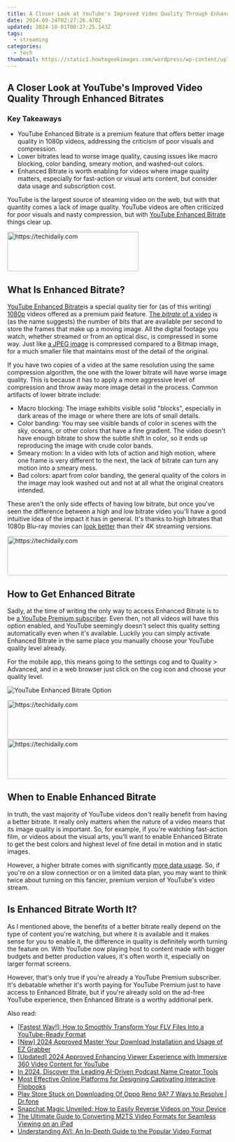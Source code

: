 ```yaml
---
title: A Closer Look at YouTube's Improved Video Quality Through Enhanced Bitrates
date: 2024-09-24T02:27:26.470Z
updated: 2024-10-01T00:27:25.143Z
tags:
  - streaming
categories:
  - tech
thumbnail: https://static1.howtogeekimages.com/wordpress/wp-content/uploads/2023/10/53137103942_a273c3daf5_o.jpg
---
```


## A Closer Look at YouTube's Improved Video Quality Through Enhanced Bitrates

### Key Takeaways

* YouTube Enhanced Bitrate is a premium feature that offers better image quality in 1080p videos, addressing the criticism of poor visuals and compression.
* Lower bitrates lead to worse image quality, causing issues like macro blocking, color banding, smeary motion, and washed-out colors.
* Enhanced Bitrate is worth enabling for videos where image quality matters, especially for fast-action or visual arts content, but consider data usage and subscription cost.

 YouTube is the largest source of steaming video on the web, but with that quantity comes a lack of image quality. YouTube videos are often criticized for poor visuals and nasty compression, but with [YouTube Enhanced Bitrate](https://www.searchenginejournal.com/youtube-expands-1080p-premium-enhanced-bitrate-web-browsers/493411/) things clear up.

<!-- affiliate ads begin -->
<a href="https://aligracehair.sjv.io/c/5597632/2047346/19272" target="_top" id="2047346">
  <img src="//a.impactradius-go.com/display-ad/19272-2047346" border="0" alt="https://techidaily.com" width="300" height="90"/>
</a>
<img height="0" width="0" src="https://aligracehair.sjv.io/i/5597632/2047346/19272" style="position:absolute;visibility:hidden;" border="0" />
<!-- affiliate ads end -->

##  What Is Enhanced Bitrate?

[YouTube Enhanced Bitrate](https://www.searchenginejournal.com/youtube-expands-1080p-premium-enhanced-bitrate-web-browsers/493411/)is a special quality tier for (as of this writing) [1080p](https://fox-info.techidaily.com/new-innovating-visual-identity-with-ae-titles/) videos offered as a premium paid feature. [The _bitrate_ of a video](https://screen-mirroring-recording.techidaily.com/2024-approved-proving-the-top-5-mac-clipping-software/) is (as the name suggests) the number of bits that are available per second to store the frames that make up a moving image. All the digital footage you watch, whether streamed or from an optical disc, is compressed in some way. Just like [a JPEG image](https://change-location.techidaily.com/ways-to-trade-pokemon-go-from-far-away-on-vivo-y27s-drfone-by-drfone-virtual-android/) is compressed compared to a Bitmap image, for a much smaller file that maintains most of the detail of the original.

 If you have two copies of a video at the same resolution using the same compression algorithm, the one with the lower bitrate will have worse image quality. This is because it has to apply a more aggressive level of compression and throw away more image detail in the process. Common artifacts of lower bitrate include:

* Macro blocking: The image exhibits visible solid "blocks", especially in dark areas of the image or where there are lots of small details.
* Color banding: You may see visible bands of color in scenes with the sky, oceans, or other colors that have a fine gradient. The video doesn't have enough bitrate to show the subtle shift in color, so it ends up reproducing the image with crude color bands.
* Smeary motion: In a video with lots of action and high motion, where one frame is very different to the next, the lack of bitrate can turn any motion into a smeary mess.
* Bad colors: apart from color banding, the general quality of the colors in the image may look washed out and not at all what the original creators intended.

 These aren't the only side effects of having low bitrate, but once you've seen the difference between a high and low bitrate video you'll have a good intuitive idea of the impact it has in general. It's thanks to high bitrates that 1080p Blu-ray movies can [look better](https://facebook.techidaily.com/digital-harmony-taking-leisinasse-using-facebook-timer/) than their 4K streaming versions.

<!-- affiliate ads begin -->
<a href="https://dhgate.sjv.io/c/5597632/1175223/12108" target="_top" id="1175223">
  <img src="//a.impactradius-go.com/display-ad/12108-1175223" border="0" alt="https://techidaily.com" width="728" height="90"/>
</a>
<img height="0" width="0" src="https://dhgate.sjv.io/i/5597632/1175223/12108" style="position:absolute;visibility:hidden;" border="0" />
<!-- affiliate ads end -->

##  How to Get Enhanced Bitrate

 Sadly, at the time of writing the only way to access Enhanced Bitrate is to be [a YouTube Premium subscriber](https://extra-approaches.techidaily.com/in-2024-pinnacle-all-in-one-4k-with-touch-display/). Even then, not all videos will have this option enabled, and YouTube seemingly doesn't select this quality setting automatically even when it's available. Luckily you can simply activate Enhanced BItrate in the same place you manually choose your YouTube quality level already.

 For the mobile app, this means going to the settings cog and to Quality > Advanced, and in a web browser just click on the cog icon and choose your quality level.

![YouTube Enhanced Bitrate Option](https://static1.howtogeekimages.com/wordpress/wp-content/uploads/2023/10/youtube-enhanced-bitrate.jpg) 

<!-- affiliate ads begin -->
<a href="https://appsumo.8odi.net/c/5597632/2123737/7443" target="_top" id="2123737">
  <img src="//a.impactradius-go.com/display-ad/7443-2123737" border="0" alt="https://techidaily.com" width="728" height="90"/>
</a>
<img height="0" width="0" src="https://appsumo.8odi.net/i/5597632/2123737/7443" style="position:absolute;visibility:hidden;" border="0" />
<!-- affiliate ads end -->

<!-- affiliate ads begin -->
<a href="https://ephamedtechinc.pxf.io/c/5597632/2123511/26400" target="_top" id="2123511">
  <img src="//a.impactradius-go.com/display-ad/26400-2123511" border="0" alt="https://techidaily.com" width="728" height="90"/>
</a>
<img height="0" width="0" src="https://ephamedtechinc.pxf.io/i/5597632/2123511/26400" style="position:absolute;visibility:hidden;" border="0" />
<!-- affiliate ads end -->

##  When to Enable Enhanced Bitrate

 In truth, the vast majority of YouTube videos don't really benefit from having a better bitrate. It really only matters when the nature of a video means that its image quality is important. So, for example, if you're watching fast-action film, or videos about the visual arts, you'll want to enable Enhanced Bitrate to get the best colors and highest level of fine detail in motion and in static images.

 However, a higher bitrate comes with significantly [more data usage](https://extra-guidance.techidaily.com/updated-slumber-solutions-through-asmr-advisors-choice/). So, if you're on a slow connection or on a limited data plan, you may want to think twice about turning on this fancier, premium version of YouTube's video stream.

##  Is Enhanced Bitrate Worth It?

 As I mentioned above, the benefits of a better bitrate really depend on the type of content you're watching, but where it is available and it makes sense for you to enable it, the difference in quality is definitely worth turning the feature on. With YouTube now playing host to content made with bigger budgets and better production values, it's often worth it, especially on larger format screens.

 However, that's only true if you're already a YouTube Premium subscriber. It's debatable whether it's worth paying for YouTube Premium just to have access to Enhanced Bitrate, but if you're already sold on the ad-free YouTube experience, then Enhanced Bitrate is a worthy additional perk.

<ins class="adsbygoogle"
     style="display:block"
     data-ad-format="autorelaxed"
     data-ad-client="ca-pub-7571918770474297"
     data-ad-slot="1223367746"></ins>

<ins class="adsbygoogle"
     style="display:block"
     data-ad-client="ca-pub-7571918770474297"
     data-ad-slot="8358498916"
     data-ad-format="auto"
     data-full-width-responsive="true"></ins>

<span class="atpl-alsoreadstyle">Also read:</span>
<div><ul>
<li><a href="https://media-tips.techidaily.com/fastest-way-how-to-smoothly-transform-your-flv-files-into-a-youtube-ready-format/"><u>[Fastest Way!]: How to Smoothly Transform Your FLV Files Into a YouTube-Ready Format</u></a></li>
<li><a href="https://screen-video-capture.techidaily.com/new-2024-approved-master-your-download-installation-and-usage-of-ez-grabber/"><u>[New] 2024 Approved Master Your Download Installation and Usage of EZ Grabber</u></a></li>
<li><a href="https://facebook-record-videos.techidaily.com/updated-2024-approved-enhancing-viewer-experience-with-immersive-360-video-content-for-youtube/"><u>[Updated] 2024 Approved Enhancing Viewer Experience with Immersive 360 Video Content for YouTube</u></a></li>
<li><a href="https://fox-friendly.techidaily.com/in-2024-discover-the-leading-ai-driven-podcast-name-creator-tools/"><u>In 2024, Discover the Leading AI-Driven Podcast Name Creator Tools</u></a></li>
<li><a href="https://media-tips.techidaily.com/most-effective-online-platforms-for-designing-captivating-interactive-flipbooks/"><u>Most Effective Online Platforms for Designing Captivating Interactive Flipbooks</u></a></li>
<li><a href="https://fix-guide.techidaily.com/play-store-stuck-on-downloading-of-oppo-reno-9a-7-ways-to-resolve-drfone-by-drfone-fix-android-problems-fix-android-problems/"><u>Play Store Stuck on Downloading Of Oppo Reno 9A? 7 Ways to Resolve | Dr.fone</u></a></li>
<li><a href="https://tech-renaissance.techidaily.com/snapchat-magic-unveiled-how-to-easily-reverse-videos-on-your-device/"><u>Snapchat Magic Unveiled: How to Easily Reverse Videos on Your Device</u></a></li>
<li><a href="https://media-tips.techidaily.com/the-ultimate-guide-to-converting-m2ts-video-formats-for-seamless-viewing-on-an-ipad/"><u>The Ultimate Guide to Converting M2TS Video Formats for Seamless Viewing on an iPad</u></a></li>
<li><a href="https://media-tips.techidaily.com/understanding-avi-an-in-depth-guide-to-the-popular-video-format/"><u>Understanding AVI: An In-Depth Guide to the Popular Video Format</u></a></li>
</ul></div>

